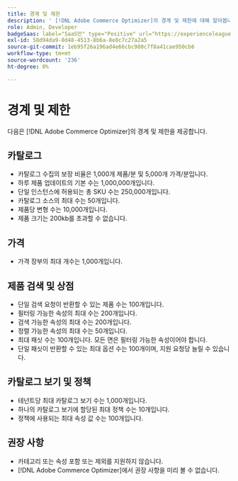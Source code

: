 ```yaml
---
title: 경계 및 제한
description: ' [!DNL Adobe Commerce Optimizer]의 경계 및 제한에 대해 알아봅니다.'
role: Admin, Developer
badgeSaas: label="SaaS만" type="Positive" url="https://experienceleague.adobe.com/en/docs/commerce/user-guides/product-solutions" tooltip="Adobe Commerce as a Cloud Service 및 Adobe Commerce Optimizer 프로젝트에만 적용됩니다(Adobe 관리 SaaS 인프라)."
exl-id: 58d94da9-8d48-4513-8b6a-8e8c7c27a2a5
source-git-commit: 1eb95f26a196ad4e66cbc980c7f8a41cae950cb6
workflow-type: tm+mt
source-wordcount: '236'
ht-degree: 0%

---
```


# 경계 및 제한

다음은 [!DNL Adobe Commerce Optimizer]의 경계 및 제한을 제공합니다.

## 카탈로그

- 카탈로그 수집의 보장 비율은 1,000개 제품/분 및 5,000개 가격/분입니다.
- 하루 제품 업데이트의 기본 수는 1,000,000개입니다.
- 단일 인스턴스에 허용되는 총 SKU 수는 250,000개입니다. 
- 카탈로그 소스의 최대 수는 50개입니다.
- 제품당 변형 수는 10,000개입니다.
- 제품 크기는 200kb를 초과할 수 없습니다.

## 가격

- 가격 장부의 최대 개수는 1,000개입니다.

## 제품 검색 및 상점

- 단일 검색 요청이 반환할 수 있는 제품 수는 100개입니다.
- 필터링 가능한 속성의 최대 수는 200개입니다.
- 검색 가능한 속성의 최대 수는 200개입니다.
- 정렬 가능한 속성의 최대 수는 50개입니다.
- 최대 패싯 수는 100개입니다. 모든 면은 필터링 가능한 속성이어야 합니다.
- 단일 패싯이 반환할 수 있는 최대 옵션 수는 100개이며, 지원 요청당 늘릴 수 있습니다.

## 카탈로그 보기 및 정책

- 테넌트당 최대 카탈로그 보기 수는 1,000개입니다.
- 하나의 카탈로그 보기에 할당된 최대 정책 수는 10개입니다.
- 정책에 사용되는 최대 속성 값 수는 100개입니다. 

## 권장 사항

- 카테고리 또는 속성 포함 또는 제외를 지원하지 않습니다.
- [!DNL Adobe Commerce Optimizer]에서 권장 사항을 미리 볼 수 없습니다.